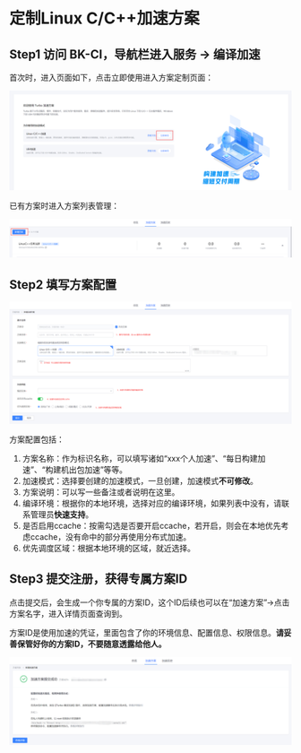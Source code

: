 # 定制Linux C/C++加速方案

## Step1 访问 BK-CI，导航栏进入服务 → 编译加速

首次时，进入页面如下，点击立即使用进入方案定制页面：

![](../../../assets/image%20%2863%29.png)

已有方案时进入方案列表管理：

![](../../../assets/image%20%2838%29.png)

## Step2 填写方案配置

![](../../../assets/image%20%2864%29.png)

方案配置包括：

1. 方案名称：作为标识名称，可以填写诸如“xxx个人加速”、“每日构建加速”、“构建机出包加速”等等。
2. 加速模式：选择要创建的加速模式，一旦创建，加速模式**不可修改**。
3. 方案说明：可以写一些备注或者说明在这里。
4. 编译环境：根据你的本地环境，选择对应的编译环境，如果列表中没有，请联系管理员**快速支持**。
5. 是否启用ccache：按需勾选是否要开启ccache，若开启，则会在本地优先考虑ccache，没有命中的部分再使用分布式加速。
6. 优先调度区域：根据本地环境的区域，就近选择。

## Step3 提交注册，获得专属方案ID

点击提交后，会生成一个你专属的方案ID，这个ID后续也可以在“加速方案”→点击方案名字，进入详情页面查询到。

方案ID是使用加速的凭证，里面包含了你的环境信息、配置信息、权限信息。**请妥善保管好你的方案ID，不要随意透露给他人。**

![](../../../assets/image%20%2865%29.png)

